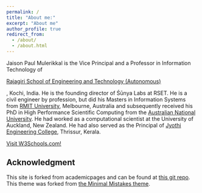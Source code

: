 ```yaml
---
permalink: /
title: "About me:"
excerpt: "About me"
author_profile: true
redirect_from: 
  - /about/
  - /about.html
---
```

Jaison Paul Mulerikkal is the Vice Principal and a Professor in Information Technology of <p><a href="hwww.rajagiritech.ac.in">Rajagiri School of Engineering and Technology (Autonomous)</a></p>, Kochi, India. He is the founding director of Śūnya Labs at RSET. He is a civil engineer by profession, but did his Masters in Information Systems from [RMIT University](www.rmit.edu.au), Melbourne, Australia and subsequently received his PhD in High Performance Scientific Computing from the [Australian National University](www.anu.edu.au). He had worked as a computational scientist at the University of Auckland, New Zealand. He had also served as the Principal of [Jyothi Engineering College](www.jecc.ac.in), Thrissur, Kerala. 

<p><a href="https://www.w3schools.com/">Visit W3Schools.com!</a></p>



Acknowledgment
------
This site is forked from academicpages and can be found at [this git repo](https://academicpages.github.io/). This theme was forked from [the Minimal Mistakes theme](https://mmistakes.github.io/minimal-mistakes/docs/configuration/).
